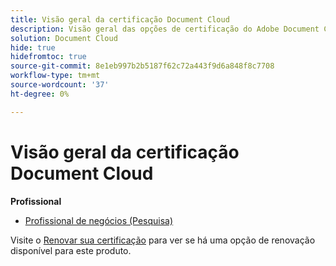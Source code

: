 ```yaml
---
title: Visão geral da certificação Document Cloud
description: Visão geral das opções de certificação do Adobe Document Cloud
solution: Document Cloud
hide: true
hidefromtoc: true
source-git-commit: 8e1eb997b2b5187f62c72a443f9d6a848f8c7708
workflow-type: tm+mt
source-wordcount: '37'
ht-degree: 0%

---
```


# Visão geral da certificação Document Cloud

**Profissional**

* [Profissional de negócios (Pesquisa)](/help/certifications/adc/adc-professional.md) <!--AD0-??-->

Visite o [Renovar sua certificação](/help/certifications/renew.md) para ver se há uma opção de renovação disponível para este produto.
